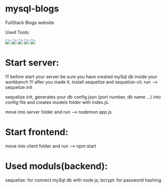 # mysql-blogs
FullStack Blogs website

Used Tools:

<img src="https://img.shields.io/badge/react-%2361DAFB.svg?&style=for-the-badge&logo=react&logoColor=black" />
<img src="https://img.shields.io/badge/nodemon-%2376D04B.svg?&style=for-the-badge&logo=nodemon&logoColor=black" />
<img src="https://img.shields.io/badge/node.js-%23339933.svg?&style=for-the-badge&logo=node.js&logoColor=white" />
<img src="https://img.shields.io/badge/express-%23000000.svg?&style=for-the-badge&logo=express&logoColor=white" />
<img src="https://img.shields.io/badge/mysql-%234479A1.svg?&style=for-the-badge&logo=mysql&logoColor=white" />

# Start server: 
!!! before start your server be sure you have created mySql db inside your workbanch
!!! after you made it, install sequelize and sequelize-cli; run --> sequelize init

sequelize init, generates your db config.json (port number, db name ...) into config file and creates models folder with index.js.

move into server folder and run --> nodemon app.js

# Start frontend:
move into client folder and run --> npm start

# Used moduls(backend):
sequelize: for connect mySql db with node js;
bcrypt: for password hashing


